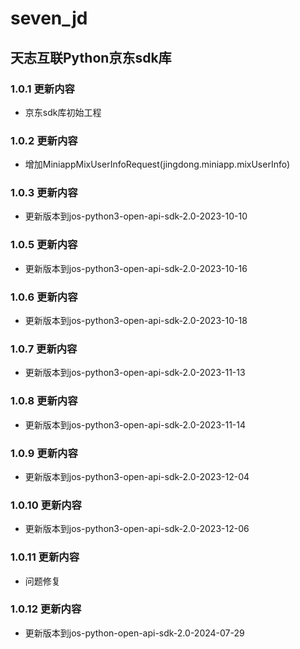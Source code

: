 # seven_jd

## 天志互联Python京东sdk库


### 1.0.1 更新内容
* 京东sdk库初始工程

### 1.0.2 更新内容
* 增加MiniappMixUserInfoRequest(jingdong.miniapp.mixUserInfo)

### 1.0.3 更新内容
* 更新版本到jos-python3-open-api-sdk-2.0-2023-10-10

### 1.0.5 更新内容
* 更新版本到jos-python3-open-api-sdk-2.0-2023-10-16

### 1.0.6 更新内容
* 更新版本到jos-python3-open-api-sdk-2.0-2023-10-18

### 1.0.7 更新内容
* 更新版本到jos-python3-open-api-sdk-2.0-2023-11-13

### 1.0.8 更新内容
* 更新版本到jos-python3-open-api-sdk-2.0-2023-11-14

### 1.0.9 更新内容
* 更新版本到jos-python3-open-api-sdk-2.0-2023-12-04

### 1.0.10 更新内容
* 更新版本到jos-python3-open-api-sdk-2.0-2023-12-06

### 1.0.11 更新内容
* 问题修复

### 1.0.12 更新内容
* 更新版本到jos-python-open-api-sdk-2.0-2024-07-29